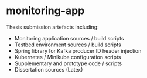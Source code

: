 # monitoring-app
Thesis submission artefacts including:
  - Monitoring application sources / build scripts
  - Testbed environment sources / build scripts
  - Spring library for Kafka producer ID header injection
  - Kubernetes / Minikube configuration scripts
  - Supplementary and prototype code / scripts
  - Dissertation sources (Latex)
  
